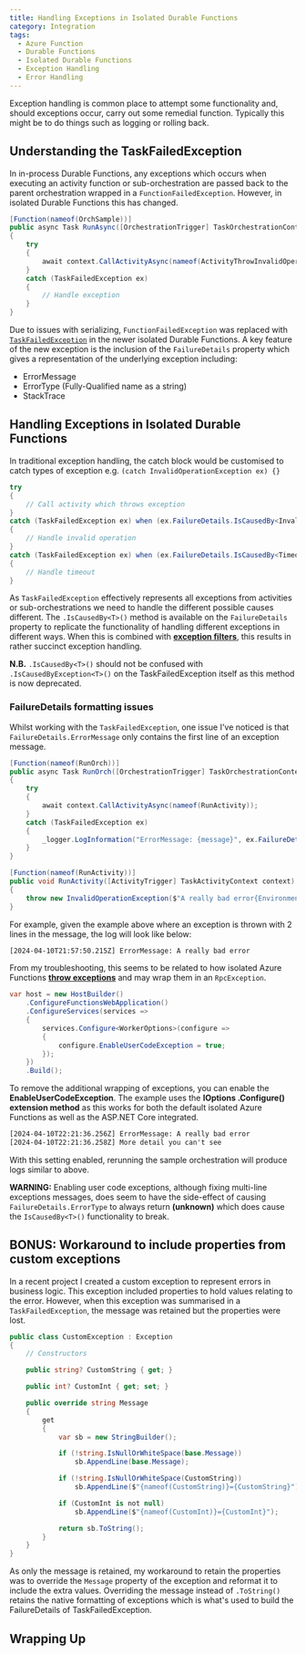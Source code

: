 ```yaml
---
title: Handling Exceptions in Isolated Durable Functions
category: Integration
tags:
  - Azure Function
  - Durable Functions
  - Isolated Durable Functions
  - Exception Handling
  - Error Handling
---
```


Exception handling is common place to attempt some functionality and, should exceptions occur, carry out some remedial function. Typically this might be to do things such as logging or rolling back.

## Understanding the TaskFailedException

In in-process Durable Functions, any exceptions which occurs when executing an activity function or sub-orchestration are passed back to the parent orchestration wrapped in a `FunctionFailedException`. However, in isolated Durable Functions this has changed.

``` cs
[Function(nameof(OrchSample))]
public async Task RunAsync([OrchestrationTrigger] TaskOrchestrationContext context)
{
    try
    {
        await context.CallActivityAsync(nameof(ActivityThrowInvalidOperation));
    }
    catch (TaskFailedException ex)
    {
        // Handle exception
    }
}
```

Due to issues with serializing, `FunctionFailedException` was replaced with [`TaskFailedException`](https://learn.microsoft.com/en-us/dotnet/api/microsoft.durabletask.taskfailedexception?view=durabletask-dotnet-1.x) in the newer isolated Durable Functions. A key feature of the new exception is the inclusion of the `FailureDetails` property which gives a representation of the underlying exception including:

- ErrorMessage
- ErrorType (Fully-Qualified name as a string)
- StackTrace

## Handling Exceptions in Isolated Durable Functions

In traditional exception handling, the catch block would be customised to catch types of exception e.g. `(catch InvalidOperationException ex) {}`

``` cs
try
{
    // Call activity which throws exception
}
catch (TaskFailedException ex) when (ex.FailureDetails.IsCausedBy<InvalidOperationException>())
{
    // Handle invalid operation
}
catch (TaskFailedException ex) when (ex.FailureDetails.IsCausedBy<TimeoutException>())
{
    // Handle timeout
}
```

As `TaskFailedException` effectively represents all exceptions from activities or sub-orchestrations we need to handle the different possible causes different. The `.IsCausedBy<T>()` method is available on the `FailureDetails` property to replicate the functionality of handling different exceptions in different ways. When this is combined with **[exception filters](https://learn.microsoft.com/en-us/dotnet/standard/exceptions/using-user-filtered-exception-handlers)**, this results in rather succinct exception handling.

**N.B.** `.IsCausedBy<T>()` should not be confused with `.IsCausedByException<T>()` on the TaskFailedException itself as this method is now deprecated.

### FailureDetails formatting issues

Whilst working with the `TaskFailedException`, one issue I've noticed is that `FailureDetails.ErrorMessage` only contains the first line of an exception message.

``` cs
[Function(nameof(RunOrch))]
public async Task RunOrch([OrchestrationTrigger] TaskOrchestrationContext context)
{
    try
    {
        await context.CallActivityAsync(nameof(RunActivity));
    }
    catch (TaskFailedException ex)
    {
        _logger.LogInformation("ErrorMessage: {message}", ex.FailureDetails.ErrorMessage);
    }
}

[Function(nameof(RunActivity))]
public void RunActivity([ActivityTrigger] TaskActivityContext context)
{
    throw new InvalidOperationException($"A really bad error{Environment.NewLine}More detail you can't see");
}
```

For example, given the example above where an exception is thrown with 2 lines in the message, the log will look like below:

``` cmd
[2024-04-10T21:57:50.215Z] ErrorMessage: A really bad error
```

From my troubleshooting, this seems to be related to how isolated Azure Functions **[throw exceptions](https://learn.microsoft.com/en-us/azure/azure-functions/dotnet-isolated-process-guide?tabs=windows#logging)** and may wrap them in an `RpcException`.

``` cs
var host = new HostBuilder()
    .ConfigureFunctionsWebApplication()
    .ConfigureServices(services =>
    {
        services.Configure<WorkerOptions>(configure =>
        {
            configure.EnableUserCodeException = true;
        });
    })
    .Build();
```

To remove the additional wrapping of exceptions, you can enable the **EnableUserCodeException**. The example uses the **IOptions .Configure() extension method** as this works for both the default isolated Azure Functions as well as the ASP.NET Core integrated.

``` cmd
[2024-04-10T22:21:36.256Z] ErrorMessage: A really bad error
[2024-04-10T22:21:36.258Z] More detail you can't see
```

With this setting enabled, rerunning the sample orchestration will produce logs similar to above.

**WARNING:** Enabling user code exceptions, although fixing multi-line exceptions messages, does seem to have the side-effect of causing `FailureDetails.ErrorType` to always return **(unknown)** which does cause the `IsCausedBy<T>()` functionality to break.

## BONUS: Workaround to include properties from custom exceptions

In a recent project I created a custom exception to represent errors in business logic. This exception included properties to hold values relating to the error. However, when this exception was summarised in a `TaskFailedException`, the message was retained but the properties were lost.

``` cs
public class CustomException : Exception
{
    // Constructors

    public string? CustomString { get; }

    public int? CustomInt { get; set; }

    public override string Message
    {
        get
        {
            var sb = new StringBuilder();

            if (!string.IsNullOrWhiteSpace(base.Message))
                sb.AppendLine(base.Message);

            if (!string.IsNullOrWhiteSpace(CustomString))
                sb.AppendLine($"{nameof(CustomString)}={CustomString}");

            if (CustomInt is not null)
                sb.AppendLine($"{nameof(CustomInt)}={CustomInt}");

            return sb.ToString();
        }
    }
}
```

As only the message is retained, my workaround to retain the properties was to override the `Message` property of the exception and reformat it to include the extra values. Overriding the message instead of `.ToString()` retains the native formatting of exceptions which is what's used to build the FailureDetails of TaskFailedException.

## Wrapping Up
